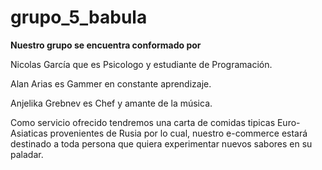 # grupo_5_babula

**Nuestro grupo se encuentra conformado por**

Nicolas García que es Psicologo y estudiante de Programación.

Alan Arias es Gammer en constante aprendizaje.

Anjelika Grebnev es Chef y amante de la música.

Como servicio ofrecido tendremos una carta de comidas tipicas Euro-Asiaticas provenientes de Rusia por lo cual, nuestro e-commerce estará destinado a toda persona que quiera experimentar nuevos sabores en su paladar.

